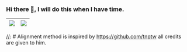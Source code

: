 ### Hi there 👋, I will do this when I have time.

[//]: # "GitHub_stats = (https://github-readme-stats.vercel.app/api?username=HEKYPTO&show_icons=true&theme=graywhite&cache_seconds=86400&disable_animations=true&hide_border=true&include_all_commits=true&count_private=true)"

[//]: # "Top_Langs = (https://github-readme-stats.vercel.app/api/top-langs/?username=HEKYPTO&layout=compact&cache_seconds=86400&disable_animations=true&hide_border=true&include_all_commits=true&count_private=true&theme=graywhite)"


[//]: # "![Top Langs](https://github-readme-stats.vercel.app/api/top-langs/?username=HEKYPTO&layout=compact&disable_animations=true&hide_border=true&theme=graywhite)"

| <a><img align="center" src="https://github-readme-stats.vercel.app/api?username=HEKYPTO&show_icons=true&theme=graywhite&cache_seconds=86400&disable_animations=true&hide_border=true&include_all_commits=true&count_private=true"/></a> | <a><img align="center" src="https://github-readme-stats.vercel.app/api/top-langs/?username=HEKYPTO&theme=graywhite&cache_seconds=86400&disable_animations=true&hide_border=true&include_all_commits=true"/></a> |
| ------------- | ------------- |

[//]: # Alignment method is inspired by https://github.com/tnptw all credits are given to him.
